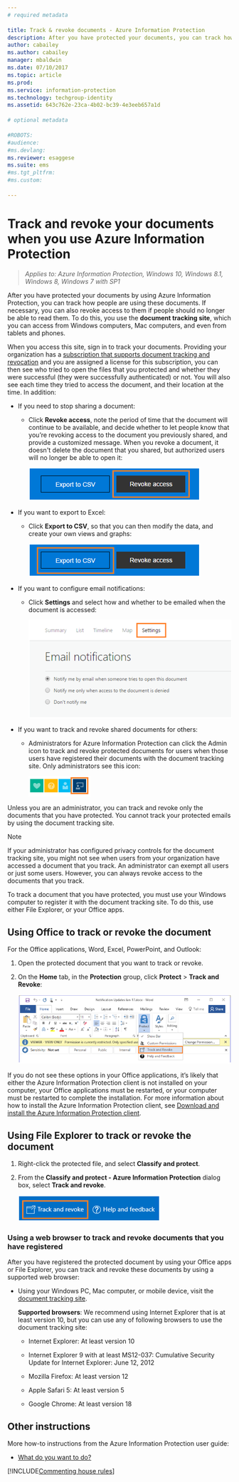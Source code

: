 ```yaml
---
# required metadata

title: Track & revoke documents - Azure Information Protection
description: After you have protected your documents, you can track how people are using them. If necessary, you can also revoke access to these documents if people should no longer be able to read them. 
author: cabailey
ms.author: cabailey
manager: mbaldwin
ms.date: 07/10/2017
ms.topic: article
ms.prod:
ms.service: information-protection
ms.technology: techgroup-identity
ms.assetid: 643c762e-23ca-4b02-bc39-4e3eeb657a1d

# optional metadata

#ROBOTS:
#audience:
#ms.devlang:
ms.reviewer: esaggese
ms.suite: ems
#ms.tgt_pltfrm:
#ms.custom:

---
```


# Track and revoke your documents when you use Azure Information Protection

>*Applies to: Azure Information Protection, Windows 10, Windows 8.1, Windows 8, Windows 7 with SP1*

After you have protected your documents by using Azure Information Protection, you can track how people are using these documents. If necessary, you can also revoke access to them if people should no longer be able to read them. To do this, you use the **document tracking site**, which you can access from Windows computers, Mac computers, and even from tablets and phones.

When you access this site, sign in to track your documents. Providing your organization has a [subscription that supports document tracking and revocation](https://www.microsoft.com/cloud-platform/azure-information-protection-features) and you are assigned a license for this subscription, you can then see who tried to open the files that you protected and whether they were successful (they were successfully authenticated) or not. You will also see each time they tried to access the document, and their location at the time. In addition:

- If you need to stop sharing a document: 
    
    - Click **Revoke access**, note the period of time that the document will continue to be available, and decide whether to let people know that you’re revoking access to the document you previously shared, and provide a customized message. When you revoke a document, it doesn't delete the document that you shared, but authorized users will no longer be able to open it:
        
        ![Revoke access icon in the document tracking site](../media/tracking-site-revoke-access-icon.png)
        
- If you want to export to Excel: 
    
    - Click **Export to CSV**, so that you can then modify the data, and create your own views and graphs:
         
        ![Export to CSV icon in the document tracking site](../media/tracking-site-export-icon.png)
         
- If you want to configure email notifications: 
     
    - Click **Settings** and select how and whether to be emailed when the document is accessed:
        
        ![Export to CSV icon in the document tracking site](../media/tracking-site-settings-email.png)

- If you want to track and revoke shared documents for others:
    
    - Administrators for Azure Information Protection can click the Admin icon to track and revoke protected documents for users when those users have registered their documents with the document tracking site. Only administrators see this icon:
        
        ![Admin icon in the document tracking site](../media/tracking-site-admin-icon.png)

Unless you are an administrator, you can track and revoke only the documents that you have protected. You cannot track your protected emails by using the document tracking site.

> [!NOTE] 
> If your administrator has configured privacy controls for the document tracking site, you might not see when users from your organization have accessed a document that you track. An administrator can exempt all users or just some users. However, you can always revoke access to the documents that you track.

To track a document that you have protected, you must use your Windows computer to register it with the document tracking site. To do this, use either File Explorer, or your Office apps.

## Using Office to track or revoke the document

For the Office applications, Word, Excel, PowerPoint, and Outlook: 

1. Open the protected document that you want to track or revoke.

2. On the **Home** tab, in the **Protection** group, click **Protect** > **Track and Revoke**:

    ![Track usage option](../media/track-usage-callout.png)

If you do not see these options in your Office applications, it’s likely that either the Azure Information Protection client is not installed on your computer, your Office applications must be restarted, or your computer must be restarted to complete the installation. For more information about how to install the Azure Information Protection client, see [Download and install the Azure Information Protection client](install-client-app.md).

## Using File Explorer to track or revoke the document

1. Right-click the protected file, and select **Classify and protect**.

2. From the **Classify and protect - Azure Information Protection** dialog box, select **Track and revoke**.

    ![Track and revoke icon from the Classify and protect - Azure Information Protection dialog box](../media/track-and-revoke.png)


### Using a web browser to track and revoke documents that you have registered

After you have registered the protected document by using your Office apps or File Explorer, you can track and revoke these documents by using a supported web browser:

- Using your Windows PC, Mac computer, or mobile device, visit the [document tracking site](https://go.microsoft.com/fwlink/?LinkId=529562).

    **Supported browsers**: We recommend using Internet Explorer that is at least version 10, but you can use any of following browsers to use the document tracking site:

    -   Internet Explorer: At least version 10

    -   Internet Explorer 9 with at least MS12-037: Cumulative Security Update for Internet Explorer: June 12, 2012

    -   Mozilla Firefox: At least version 12

    -   Apple Safari 5: At least version 5

    -   Google Chrome: At least version 18


## Other instructions
More how-to instructions from the Azure Information Protection user guide:

- [What do you want to do?](client-user-guide.md#what-do-you-want-to-do)

[!INCLUDE[Commenting house rules](../includes/houserules.md)]